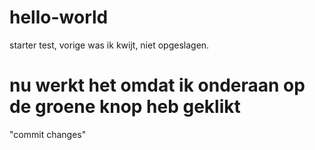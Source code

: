 # hello-world
starter
test, vorige was ik kwijt, niet opgeslagen.
# nu werkt het omdat ik onderaan op de groene knop heb geklikt
"commit changes"
